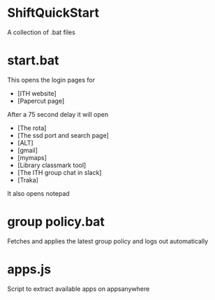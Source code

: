 # ShiftQuickStart
A collection of .bat files

# start.bat
This opens the login pages for
+ [ITH website]
+ [Papercut page]

After a 75 second delay it will open
+ [The rota]
+ [The ssd port and search page]
+ [ALT]
+ [gmail]
+ [mymaps]
+ [Library classmark tool]
+ [The ITH group chat in slack]
+ [Traka]

It also opens notepad


# group policy.bat
Fetches and applies the latest group policy and logs out automatically


# apps.js
Script to extract available apps on appsanywhere
	
